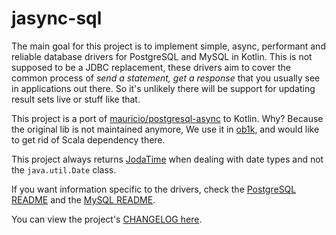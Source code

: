 # jasync-sql

The main goal for this project is to implement simple, async, performant and reliable database drivers for
PostgreSQL and MySQL in Kotlin. This is not supposed to be a JDBC replacement, these drivers aim to cover the common
process of _send a statement, get a response_ that you usually see in applications out there. So it's unlikely
there will be support for updating result sets live or stuff like that.


This project is a port of [mauricio/postgresql-async](https://github.com/mauricio/postgresql-async) to Kotlin.
Why? Because the original lib is not maintained anymore, We use it in [ob1k](https://github.com/outbrain/ob1k), and would like to get rid of Scala dependency there.


This project always returns [JodaTime](http://joda-time.sourceforge.net/) when dealing with date types and not the
`java.util.Date` class.

If you want information specific to the drivers, check the [PostgreSQL README](postgresql-async/README.md) and the
[MySQL README](mysql-async/README.md).

You can view the project's [CHANGELOG here](CHANGELOG.md).
